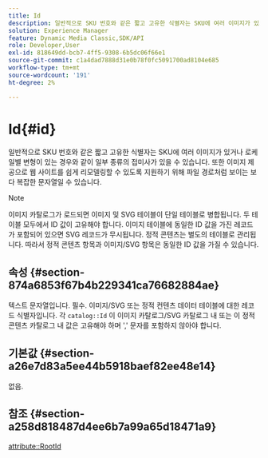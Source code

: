 ```yaml
---
title: Id
description: 일반적으로 SKU 번호와 같은 짧고 고유한 식별자는 SKU에 여러 이미지가 있거나 로케일별 변형이 있는 경우와 같이 일종의 접미사가 있을 수 있습니다.
solution: Experience Manager
feature: Dynamic Media Classic,SDK/API
role: Developer,User
exl-id: 818649dd-bcb7-4ff5-9308-6b5dc06f66e1
source-git-commit: c1a4dad7888d31e0b78f0fc5091700ad8104e685
workflow-type: tm+mt
source-wordcount: '191'
ht-degree: 2%

---
```


# Id{#id}

일반적으로 SKU 번호와 같은 짧고 고유한 식별자는 SKU에 여러 이미지가 있거나 로케일별 변형이 있는 경우와 같이 일부 종류의 접미사가 있을 수 있습니다. 또한 이미지 제공으로 웹 사이트를 쉽게 리모델링할 수 있도록 지원하기 위해 파일 경로처럼 보이는 보다 복잡한 문자열일 수 있습니다.

>[!NOTE]
>
>이미지 카탈로그가 로드되면 이미지 및 SVG 테이블이 단일 테이블로 병합됩니다. 두 테이블 모두에서 ID 값이 고유해야 합니다. 이미지 테이블에 동일한 ID 값을 가진 레코드가 포함되어 있으면 SVG 레코드가 무시됩니다. 정적 콘텐츠는 별도의 테이블로 관리됩니다. 따라서 정적 콘텐츠 항목과 이미지/SVG 항목은 동일한 ID 값을 가질 수 있습니다.

## 속성 {#section-874a6853f67b4b229341ca76682884ae}

텍스트 문자열입니다. 필수. 이미지/SVG 또는 정적 컨텐츠 데이터 테이블에 대한 레코드 식별자입니다. 각 `catalog::Id` 이 이미지 카탈로그/SVG 카탈로그 내 또는 이 정적 콘텐츠 카탈로그 내 값은 고유해야 하며 &#39;,&#39; 문자를 포함하지 않아야 합니다.

## 기본값 {#section-a26e7d83a5ee44b5918baef82ee48e14}

없음.

## 참조 {#section-a258d818487d4ee6b7a99a65d18471a9}

[attribute::RootId](../../../../../../is-api/image-catalog/image-serving-api-ref/c-image-catalog-reference/c-attributes-reference/r-rootid.md#reference-13653312925e4a08b90f99961d53f546)
